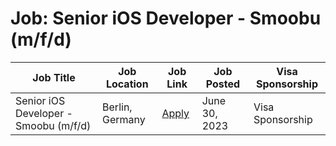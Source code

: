 # Job: Senior iOS Developer - Smoobu (m/f/d)

| Job Title | Job Location | Job Link | Job Posted | Visa Sponsorship |
| --- | --- | --- | --- | --- |
| Senior iOS Developer - Smoobu (m/f/d) | Berlin, Germany | [Apply](https://www.linkedin.com/jobs/view/3643825948) | June 30, 2023 | Visa Sponsorship |
